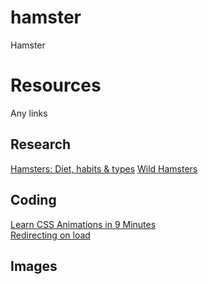 # hamster
Hamster

# Resources
Any links

## Research
[Hamsters: Diet, habits & types](https://www.livescience.com/27169-hamsters.html)
[Wild Hamsters](https://www.ifaw.org/ca-en/animals/wild-hamsters)

## Coding
[Learn CSS Animations in 9 Minutes](https://youtu.be/z2LQYsZhsFw) <br>
[Redirecting on load](https://stackoverflow.com/questions/5411538/how-to-redirect-one-html-page-to-another-on-load) <br>

## Images